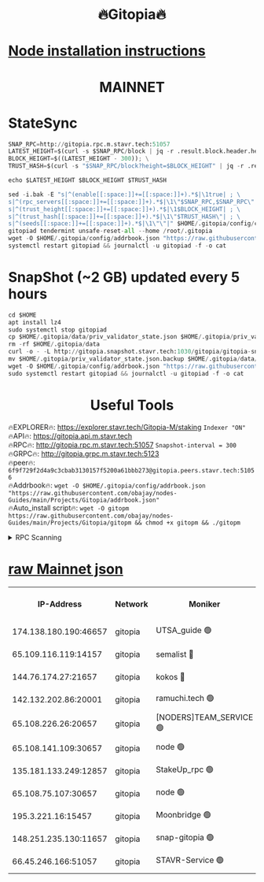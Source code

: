 <h1 align="center"> 🔥Gitopia🔥</h1>

[Node installation instructions](https://github.com/obajay/nodes-Guides/tree/main/Projects/Gitopia)
=

<h1 align="center"> MAINNET</h1>

# StateSync
```python
SNAP_RPC=http://gitopia.rpc.m.stavr.tech:51057
LATEST_HEIGHT=$(curl -s $SNAP_RPC/block | jq -r .result.block.header.height); \
BLOCK_HEIGHT=$((LATEST_HEIGHT - 300)); \
TRUST_HASH=$(curl -s "$SNAP_RPC/block?height=$BLOCK_HEIGHT" | jq -r .result.block_id.hash)

echo $LATEST_HEIGHT $BLOCK_HEIGHT $TRUST_HASH

sed -i.bak -E "s|^(enable[[:space:]]+=[[:space:]]+).*$|\1true| ; \
s|^(rpc_servers[[:space:]]+=[[:space:]]+).*$|\1\"$SNAP_RPC,$SNAP_RPC\"| ; \
s|^(trust_height[[:space:]]+=[[:space:]]+).*$|\1$BLOCK_HEIGHT| ; \
s|^(trust_hash[[:space:]]+=[[:space:]]+).*$|\1\"$TRUST_HASH\"| ; \
s|^(seeds[[:space:]]+=[[:space:]]+).*$|\1\"\"|" $HOME/.gitopia/config/config.toml
gitopiad tendermint unsafe-reset-all --home /root/.gitopia
wget -O $HOME/.gitopia/config/addrbook.json "https://raw.githubusercontent.com/obajay/nodes-Guides/main/Projects/Gitopia/addrbook.json"
systemctl restart gitopiad && journalctl -u gitopiad -f -o cat
```
# SnapShot (~2 GB) updated every 5 hours
```python
cd $HOME
apt install lz4
sudo systemctl stop gitopiad
cp $HOME/.gitopia/data/priv_validator_state.json $HOME/.gitopia/priv_validator_state.json.backup
rm -rf $HOME/.gitopia/data
curl -o - -L http://gitopia.snapshot.stavr.tech:1030/gitopia/gitopia-snap.tar.lz4 | lz4 -c -d - | tar -x -C $HOME/.gitopia --strip-components 2
mv $HOME/.gitopia/priv_validator_state.json.backup $HOME/.gitopia/data/priv_validator_state.json
wget -O $HOME/.gitopia/config/addrbook.json "https://raw.githubusercontent.com/obajay/nodes-Guides/main/Projects/Gitopia/addrbook.json"
sudo systemctl restart gitopiad && journalctl -u gitopiad -f -o cat
```
 <h1 align="center"> Useful Tools</h1>

🔥EXPLORER🔥:      https://explorer.stavr.tech/Gitopia-M/staking  `Indexer "ON"` \
🔥API🔥: 			 		 https://gitopia.api.m.stavr.tech \
🔥RPC🔥:           http://gitopia.rpc.m.stavr.tech:51057              `Snapshot-interval = 300` \
🔥GRPC🔥:          http://gitopia.grpc.m.stavr.tech:5123 \
🔥peer🔥:					 `6f9f729f2d4a9c3cbab3130157f5200a61bbb273@gitopia.peers.stavr.tech:51056` \
🔥Addrbook🔥:    ```wget -O $HOME/.gitopia/config/addrbook.json "https://raw.githubusercontent.com/obajay/nodes-Guides/main/Projects/Gitopia/addrbook.json"``` \
🔥Auto_install script🔥: ```wget -O gitopm https://raw.githubusercontent.com/obajay/nodes-Guides/main/Projects/Gitopia/gitopm && chmod +x gitopm && ./gitopm```


<details>
<summary>RPC Scanning</summary>

<h2 align="center"> We scan nodes in real time every 4 hours. And we provide the final result of RPC endpoints.
We cannot influence the operation of these nodes in any way. </h2>


```python
If Voting Power is higher than 0 --> then the Node is a validator of the network and may be subject to attack and be a potential threat to the chain.
```
```python
We marked such validators with a red symbol
```

</details>

[raw Mainnet json](https://rpc-check.gitopm.stavr.tech/gitopm/rpc-gitopm-result.json)
=

<table><tr><th>IP-Address</th><th>Network</th><th>Moniker</th><th>Latest Block Height</th><th>Earliest Block Height</th><th>Catching Up</th><th>Voting Power</th><th>Scan Time</th></tr><tr><td>174.138.180.190:46657</td><td>gitopia</td><td>UTSA_guide 🟢</td><td>9648285</td><td>6071990</td><td>False</td><td>0</td><td>2023-11-25T10:47:53.555770679UTC</td></tr><tr><td>65.109.116.119:14157</td><td>gitopia</td><td>semalist 🔴</td><td>9648288</td><td>6071990</td><td>False</td><td>428538</td><td>2023-11-25T10:47:58.540640330UTC</td></tr><tr><td>144.76.174.27:21657</td><td>gitopia</td><td>kokos 🔴</td><td>9648304</td><td>6071990</td><td>False</td><td>936373</td><td>2023-11-25T10:48:24.895526066UTC</td></tr><tr><td>142.132.202.86:20001</td><td>gitopia</td><td>ramuchi.tech 🟢</td><td>9648302</td><td>6548337</td><td>False</td><td>0</td><td>2023-11-25T10:48:22.243943897UTC</td></tr><tr><td>65.108.226.26:20657</td><td>gitopia</td><td>[NODERS]TEAM_SERVICE 🟢</td><td>9648317</td><td>6846001</td><td>False</td><td>0</td><td>2023-11-25T10:48:46.002685075UTC</td></tr><tr><td>65.108.141.109:30657</td><td>gitopia</td><td>node 🟢</td><td>9648302</td><td>6931333</td><td>False</td><td>0</td><td>2023-11-25T10:48:21.744893885UTC</td></tr><tr><td>135.181.133.249:12857</td><td>gitopia</td><td>StakeUp_rpc 🟢</td><td>9648302</td><td>8010001</td><td>False</td><td>0</td><td>2023-11-25T10:48:22.581613205UTC</td></tr><tr><td>65.108.75.107:30657</td><td>gitopia</td><td>node 🟢</td><td>9648312</td><td>8802845</td><td>False</td><td>0</td><td>2023-11-25T10:48:37.476538429UTC</td></tr><tr><td>195.3.221.16:15457</td><td>gitopia</td><td>Moonbridge 🟢</td><td>9648290</td><td>9388094</td><td>False</td><td>0</td><td>2023-11-25T10:48:00.960743467UTC</td></tr><tr><td>148.251.235.130:11657</td><td>gitopia</td><td>snap-gitopia 🟢</td><td>9648302</td><td>9516001</td><td>False</td><td>0</td><td>2023-11-25T10:48:21.996503574UTC</td></tr><tr><td>66.45.246.166:51057</td><td>gitopia</td><td>STAVR-Service 🟢</td><td>9648288</td><td>9643501</td><td>False</td><td>0</td><td>2023-11-25T10:47:58.205369319UTC</td></tr></table>
